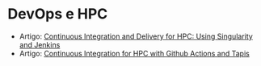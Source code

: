 # DevOps e HPC

* Artigo: [Continuous Integration and Delivery for HPC: Using Singularity and Jenkins](https://dl.acm.org/doi/10.1145/3219104.3219147)
* Artigo: [Continuous Integration for HPC with Github Actions and Tapis](https://dl.acm.org/doi/10.1145/3491418.3535124)
